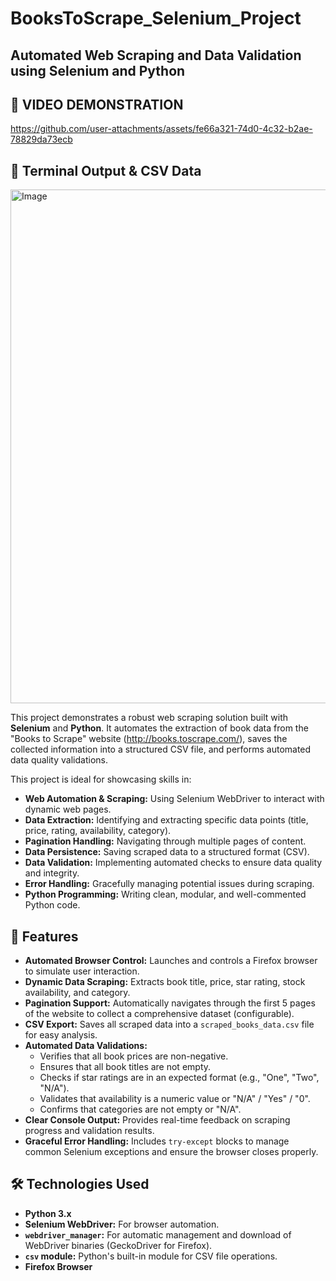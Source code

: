 # BooksToScrape_Selenium_Project
## Automated Web Scraping and Data Validation using Selenium and Python

## 🎥 **VIDEO DEMONSTRATION**
https://github.com/user-attachments/assets/fe66a321-74d0-4c32-b2ae-78829da73ecb

## 📄 **Terminal Output & CSV Data**
<img width="1439" height="822" alt="Image" src="https://github.com/user-attachments/assets/44dc896d-e072-4b61-a4a5-e32d99d7733d" />
<p>

This project demonstrates a robust web scraping solution built with **Selenium** and **Python**. It automates the extraction of book data from the "Books to Scrape" website (http://books.toscrape.com/), saves the collected information into a structured CSV file, and performs automated data quality validations.

This project is ideal for showcasing skills in:
* **Web Automation & Scraping:** Using Selenium WebDriver to interact with dynamic web pages.
* **Data Extraction:** Identifying and extracting specific data points (title, price, rating, availability, category).
* **Pagination Handling:** Navigating through multiple pages of content.
* **Data Persistence:** Saving scraped data to a structured format (CSV).
* **Data Validation:** Implementing automated checks to ensure data quality and integrity.
* **Error Handling:** Gracefully managing potential issues during scraping.
* **Python Programming:** Writing clean, modular, and well-commented Python code.

## 🚀 Features

* **Automated Browser Control:** Launches and controls a Firefox browser to simulate user interaction.
* **Dynamic Data Scraping:** Extracts book title, price, star rating, stock availability, and category.
* **Pagination Support:** Automatically navigates through the first 5 pages of the website to collect a comprehensive dataset (configurable).
* **CSV Export:** Saves all scraped data into a `scraped_books_data.csv` file for easy analysis.
* **Automated Data Validations:**
    * Verifies that all book prices are non-negative.
    * Ensures that all book titles are not empty.
    * Checks if star ratings are in an expected format (e.g., "One", "Two", "N/A").
    * Validates that availability is a numeric value or "N/A" / "Yes" / "0".
    * Confirms that categories are not empty or "N/A".
* **Clear Console Output:** Provides real-time feedback on scraping progress and validation results.
* **Graceful Error Handling:** Includes `try-except` blocks to manage common Selenium exceptions and ensure the browser closes properly.

## 🛠️ Technologies Used

* **Python 3.x**
* **Selenium WebDriver:** For browser automation.
* **`webdriver_manager`:** For automatic management and download of WebDriver binaries (GeckoDriver for Firefox).
* **`csv` module:** Python's built-in module for CSV file operations.
* **Firefox Browser**

